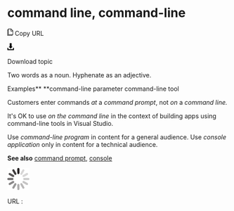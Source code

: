 # command line, command-line

![Copy URL](media/command-line/Copy.png)
Copy URL

![Download](media/command-line/Download.png)

Download topic

Two words as a noun. Hyphenate as an adjective.

Examples**
**command-line parameter 
command-line tool

Customers enter commands *at* a *command prompt*, not *on* a *command line.*

It's OK to use *on the command line* in the context of building apps using command-line tools in Visual Studio.

Use *command-line program* in content for a general audience. Use *console application* only in content for a technical audience. 

**See also** [command prompt](https://worldready.cloudapp.net/Styleguide/Read?id=2700&topicid=33562), [console](https://worldready.cloudapp.net/Styleguide/Read?id=2700&topicid=33563)

![In progress](media/command-line/activity-large.gif)

URL :
